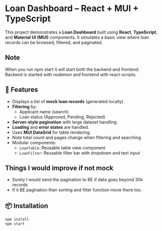 # Loan Dashboard – React + MUI + TypeScript

This project demonstrates a **Loan Dashboard** built using **React**, **TypeScript**, and **Material UI (MUI)** components. It simulates a basic view where loan records can be browsed, filtered, and paginated.

## Note

When you run npm start it will start both the backend and frontend. Backend is started with nodemon and frontend with react-scripts.

## 🔧 Features

- Displays a list of **mock loan records** (generated locally).
- **Filtering** by:
  - Applicant name (search)
  - Loan status (Approved, Pending, Rejected)
- **Server-style pagination** with large dataset handling.
- **Loading** and **error states** are handled.
- Uses **MUI DataGrid** for table rendering.
- Note total count and pages change when filtering and searching
- Modular components:
  - `LoanTable`: Reusable table view component
  - `LoanFilter`: Reusable filter bar with dropdown and text input

## Things I would improve if not mock

- Surely I would send the pagination to BE if data goes beyond 30k records
- If it BE pagination then sorting and filter function move there too.

## 📦 Installation

```bash
npm install
npm start
```
